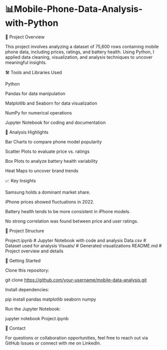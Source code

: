 # 📊Mobile-Phone-Data-Analysis-with-Python
🚀 Project Overview

This project involves analyzing a dataset of 75,600 rows containing mobile phone data, including prices, ratings, and battery health. Using Python, I applied data cleaning, visualization, and analysis techniques to uncover meaningful insights.

🛠️ Tools and Libraries Used

Python

Pandas for data manipulation

Matplotlib and Seaborn for data visualization

NumPy for numerical operations

Jupyter Notebook for coding and documentation


🔎 Analysis Highlights

Bar Charts to compare phone model popularity

Scatter Plots to evaluate price vs. ratings

Box Plots to analyze battery health variability

Heat Maps to uncover brand trends


📈 Key Insights

Samsung holds a dominant market share.

iPhone prices showed fluctuations in 2022.

Battery health tends to be more consistent in iPhone models.

No strong correlation was found between price and user ratings.


📂 Project Structure

Project.ipynb         # Jupyter Notebook with code and analysis
Data.csv              # Dataset used for analysis
Visuals/              # Generated visualizations
README.md             # Project overview and details


🚀 Getting Started

Clone this repository:

git clone https://github.com/your-username/mobile-data-analysis.git

Install dependencies:

pip install pandas matplotlib seaborn numpy

Run the Jupyter Notebook:

jupyter notebook Project.ipynb


📧 Contact

For questions or collaboration opportunities, feel free to reach out via GitHub Issues or connect with me on LinkedIn.
